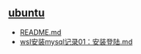 ## [ubuntu](./docs/ubuntu)
- [README.md](./docs/ubuntu/README.md)
- [wsl安装mysql记录01：安装登陆.md](./docs/ubuntu/wsl安装mysql记录01：安装登陆.md)
